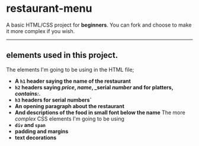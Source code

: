 # restaurant-menu
A basic HTML/CSS project for **beginners**. You can fork and choose to make it more complex if you wish.
***
## elements used in this project.
The elements I'm going to be using in the HTML file;
+ **A `h1` header saying the name of the restaurant**
+ **`h2` headers saying _price_, _name_, _serial _number_ and for platters, _contains:_.**
+ **`h3` headers for serial numbers`**
+ **An opening paragraph about the restaurant**
+ **And descriptions of the food in small font below the name**
The more _complex_ CSS elements I'm going to be using
+ **`div` and `span`**
+ **padding and margins**
+ **text decorations**

